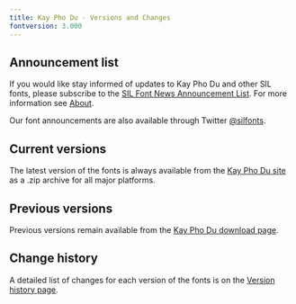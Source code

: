 ```yaml
---
title: Kay Pho Du - Versions and Changes
fontversion: 3.000
---
```


## Announcement list

If you would like stay informed of updates to Kay Pho Du and other SIL fonts, please subscribe to the [SIL Font News Announcement List](https://groups.google.com/a/groups.sil.org/forum/#!forum/sil-font-news). For more information see [About](about.md).

Our font announcements are also available through Twitter [\@silfonts](http://twitter.com/silfonts).

## Current versions

The latest version of the fonts is always available from the [Kay Pho Du site](https://software.sil.org/kayphodu/) as a .zip archive for all major platforms.

## Previous versions

Previous versions remain available from the [Kay Pho Du download page](https://software.sil.org/kayphodu/download/).

## Change history

A detailed list of changes for each version of the fonts is on the [Version history page](history.md).
